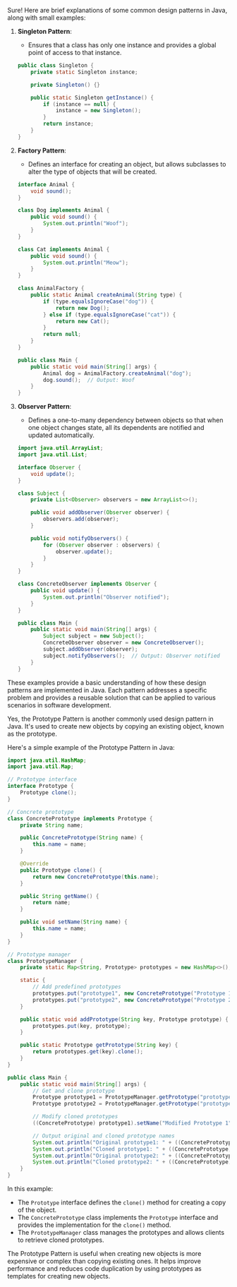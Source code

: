 Sure! Here are brief explanations of some common design patterns in Java, along with small examples:

1. **Singleton Pattern**:
   - Ensures that a class has only one instance and provides a global point of access to that instance.
   
   ```java
   public class Singleton {
       private static Singleton instance;

       private Singleton() {}

       public static Singleton getInstance() {
           if (instance == null) {
               instance = new Singleton();
           }
           return instance;
       }
   }
   ```

2. **Factory Pattern**:
   - Defines an interface for creating an object, but allows subclasses to alter the type of objects that will be created.
   
   ```java
   interface Animal {
       void sound();
   }

   class Dog implements Animal {
       public void sound() {
           System.out.println("Woof");
       }
   }

   class Cat implements Animal {
       public void sound() {
           System.out.println("Meow");
       }
   }

   class AnimalFactory {
       public static Animal createAnimal(String type) {
           if (type.equalsIgnoreCase("dog")) {
               return new Dog();
           } else if (type.equalsIgnoreCase("cat")) {
               return new Cat();
           }
           return null;
       }
   }

   public class Main {
       public static void main(String[] args) {
           Animal dog = AnimalFactory.createAnimal("dog");
           dog.sound();  // Output: Woof
       }
   }
   ```

3. **Observer Pattern**:
   - Defines a one-to-many dependency between objects so that when one object changes state, all its dependents are notified and updated automatically.

   ```java
   import java.util.ArrayList;
   import java.util.List;

   interface Observer {
       void update();
   }

   class Subject {
       private List<Observer> observers = new ArrayList<>();

       public void addObserver(Observer observer) {
           observers.add(observer);
       }

       public void notifyObservers() {
           for (Observer observer : observers) {
               observer.update();
           }
       }
   }

   class ConcreteObserver implements Observer {
       public void update() {
           System.out.println("Observer notified");
       }
   }

   public class Main {
       public static void main(String[] args) {
           Subject subject = new Subject();
           ConcreteObserver observer = new ConcreteObserver();
           subject.addObserver(observer);
           subject.notifyObservers();  // Output: Observer notified
       }
   }
   ```

These examples provide a basic understanding of how these design patterns are implemented in Java. Each pattern addresses a specific problem and provides a reusable solution that can be applied to various scenarios in software development.

Yes, the Prototype Pattern is another commonly used design pattern in Java. It's used to create new objects by copying an existing object, known as the prototype.

Here's a simple example of the Prototype Pattern in Java:

```java
import java.util.HashMap;
import java.util.Map;

// Prototype interface
interface Prototype {
    Prototype clone();
}

// Concrete prototype
class ConcretePrototype implements Prototype {
    private String name;

    public ConcretePrototype(String name) {
        this.name = name;
    }

    @Override
    public Prototype clone() {
        return new ConcretePrototype(this.name);
    }

    public String getName() {
        return name;
    }

    public void setName(String name) {
        this.name = name;
    }
}

// Prototype manager
class PrototypeManager {
    private static Map<String, Prototype> prototypes = new HashMap<>();

    static {
        // Add predefined prototypes
        prototypes.put("prototype1", new ConcretePrototype("Prototype 1"));
        prototypes.put("prototype2", new ConcretePrototype("Prototype 2"));
    }

    public static void addPrototype(String key, Prototype prototype) {
        prototypes.put(key, prototype);
    }

    public static Prototype getPrototype(String key) {
        return prototypes.get(key).clone();
    }
}

public class Main {
    public static void main(String[] args) {
        // Get and clone prototype
        Prototype prototype1 = PrototypeManager.getPrototype("prototype1");
        Prototype prototype2 = PrototypeManager.getPrototype("prototype2");

        // Modify cloned prototypes
        ((ConcretePrototype) prototype1).setName("Modified Prototype 1");

        // Output original and cloned prototype names
        System.out.println("Original prototype1: " + ((ConcretePrototype) PrototypeManager.getPrototype("prototype1")).getName());
        System.out.println("Cloned prototype1: " + ((ConcretePrototype) prototype1).getName());
        System.out.println("Original prototype2: " + ((ConcretePrototype) PrototypeManager.getPrototype("prototype2")).getName());
        System.out.println("Cloned prototype2: " + ((ConcretePrototype) prototype2).getName());
    }
}
```

In this example:
- The `Prototype` interface defines the `clone()` method for creating a copy of the object.
- The `ConcretePrototype` class implements the `Prototype` interface and provides the implementation for the `clone()` method.
- The `PrototypeManager` class manages the prototypes and allows clients to retrieve cloned prototypes.

The Prototype Pattern is useful when creating new objects is more expensive or complex than copying existing ones. It helps improve performance and reduces code duplication by using prototypes as templates for creating new objects.
